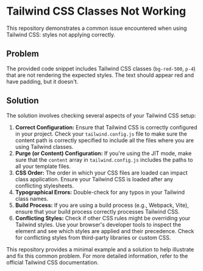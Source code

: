 # Tailwind CSS Classes Not Working

This repository demonstrates a common issue encountered when using Tailwind CSS: styles not applying correctly.

## Problem

The provided code snippet includes Tailwind CSS classes (`bg-red-500`, `p-4`) that are not rendering the expected styles.  The text should appear red and have padding, but it doesn't.

## Solution

The solution involves checking several aspects of your Tailwind CSS setup:

1. **Correct Configuration:** Ensure that Tailwind CSS is correctly configured in your project. Check your `tailwind.config.js` file to make sure the content path is correctly specified to include all the files where you are using Tailwind classes.
2. **Purge (or Content) Configuration:** If you're using the JIT mode, make sure that the `content` array in `tailwind.config.js` includes the paths to all your template files.
3. **CSS Order:** The order in which your CSS files are loaded can impact class application. Ensure your Tailwind CSS is loaded after any conflicting stylesheets.
4. **Typographical Errors:** Double-check for any typos in your Tailwind class names.
5. **Build Process:** If you are using a build process (e.g., Webpack, Vite), ensure that your build process correctly processes Tailwind CSS.
6. **Conflicting Styles:** Check if other CSS rules might be overriding your Tailwind styles. Use your browser's developer tools to inspect the element and see which styles are applied and their precedence.  Check for conflicting styles from third-party libraries or custom CSS.

This repository provides a minimal example and a solution to help illustrate and fix this common problem. For more detailed information, refer to the official Tailwind CSS documentation.